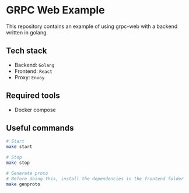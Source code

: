 # GRPC Web Example

This repository contains an example of using grpc-web with a backend written in golang.

## Tech stack

- Backend: `Golang`
- Frontend: `React`
- Proxy: `Envoy`

## Required tools

- Docker compose

## Useful commands

```bash
# Start
make start

# Stop
make stop

# Generate proto
# Before doing this, install the dependencies in the frontend folder
make genproto
```
